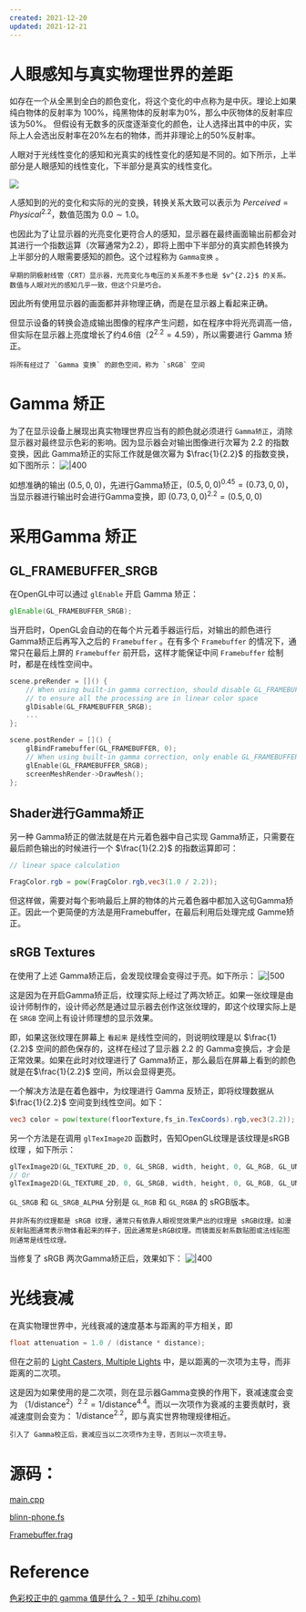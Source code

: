 ```yaml
---
created: 2021-12-20
updated: 2021-12-21
---
```

# 人眼感知与真实物理世界的差距

如存在一个从全黑到全白的颜色变化，将这个变化的中点称为是中灰。理论上如果纯白物体的反射率为 100%，纯黑物体的反射率为0%，那么中灰物体的反射率应该为50%。 但假设有无数多的灰度逐渐变化的颜色，让人选择出其中的中灰，实际上人会选出反射率在20%左右的物体，而并非理论上的50%反射率。

人眼对于光线性变化的感知和光真实的线性变化的感知是不同的。如下所示，上半部分是人眼感知的线性变化，下半部分是真实的线性变化。

![](assets/Learn%20OpenGL%20-%20Ch%2026%20Gamma%20Correction/Untitled.png)

人感知到的光的变化和实际的光的变换，转换关系大致可以表示为 $Perceived = {Physical}^{2.2}$，数值范围为 $0.0 \sim 1.0$。

也因此为了让显示器的光亮变化更符合人的感知，显示器在最终画面输出前都会对其进行一个指数运算（次幂通常为2.2），即将上图中下半部分的真实颜色转换为上半部分的人眼需要感知的颜色。这个过程称为 `Gamma变换` 。

```ad-warning
早期的阴极射线管（CRT）显示器，光亮变化与电压的关系差不多也是 $v^{2.2}$ 的关系。 数值与人眼对光的感知几乎一致，但这个只是巧合。
```

因此所有使用显示器的画面都并非物理正确，而是在显示器上看起来正确。

但显示设备的转换会造成输出图像的程序产生问题，如在程序中将光亮调高一倍，但实际在显示器上亮度增长了约4.6倍（$2^{2.2}=4.59$），所以需要进行 Gamma 矫正。

```ad-warning
将所有经过了 `Gamma 变换` 的颜色空间，称为 `sRGB` 空间
```

# Gamma 矫正

为了在显示设备上展现出真实物理世界应当有的颜色就必须进行 `Gamma矫正`，消除显示器对最终显示色彩的影响。因为显示器会对输出图像进行次幂为 2.2 的指数变换，因此 Gamma矫正的实际工作就是做次幂为 $\frac{1}{2.2}$ 的指数变换，如下图所示：
![|400](assets/Learn%20OpenGL%20-%20Ch%2026%20Gamma%20Correction/Untitled%201.png)

如想准确的输出 $(0.5,0,0)$，先进行Gamma矫正，$(0.5,0,0)^{0.45}= (0.73,0,0)$，当显示器进行输出时会进行Gamma变换，即 $(0.73,0,0)^{2.2}=(0.5,0,0)$

# 采用Gamma 矫正

## GL_FRAMEBUFFER_SRGB

在OpenGL中可以通过 `glEnable` 开启 Gamma 矫正：

```glsl
glEnable(GL_FRAMEBUFFER_SRGB);
```

当开启时，OpenGL会自动的在每个片元着手器运行后，对输出的颜色进行Gamma矫正后再写入之后的 `Framebuffer` 。在有多个 `Framebuffer` 的情况下，通常只在最后上屏的 `Framebuffer` 前开启，这样才能保证中间 `Framebuffer` 绘制时，都是在线性空间中。

```cpp
scene.preRender = []() {
    // When using built-in gamma correction, should disable GL_FRAMEBUFFER_SRGB during intermediate processing
    // to ensure all the processing are in linear color space
    glDisable(GL_FRAMEBUFFER_SRGB);
    ...
};

scene.postRender = []() {
    glBindFramebuffer(GL_FRAMEBUFFER, 0);
    // When using built-in gamma correction, only enable GL_FRAMEBUFFER_SRGB when rendering to default framebuffer
    glEnable(GL_FRAMEBUFFER_SRGB);
    screenMeshRender->DrawMesh();
};
```

## Shader进行Gamma矫正

另一种 Gamma矫正的做法就是在片元着色器中自己实现 Gamma矫正，只需要在最后颜色输出的时候进行一个 $\frac{1}{2.2}$ 的指数运算即可：

```glsl
// linear space calculation

FragColor.rgb = pow(FragColor.rgb,vec3(1.0 / 2.2));
```

但这样做，需要对每个影响最后上屏的物体的片元着色器中都加入这句Gamma矫正。因此一个更简便的方法是用Framebuffer，在最后利用后处理完成 Gamme矫正。

## sRGB Textures

在使用了上述 Gamma矫正后，会发现纹理会变得过于亮。如下所示：
![|500](assets/Learn%20OpenGL%20-%20Ch%2026%20Gamma%20Correction/Untitled%202.png)

这是因为在开启Gamma矫正后，纹理实际上经过了两次矫正。如果一张纹理是由设计师制作的，设计师必然是通过显示器去创作这张纹理的，即这个纹理实际上是在 `SRGB` 空间上有设计师理想的显示效果。

即，如果这张纹理在屏幕上 `看起来` 是线性空间的，则说明纹理是以 $\frac{1}{2.2}$ 空间的颜色保存的，这样在经过了显示器 $2.2$ 的 Gamma变换后，才会是正常效果。如果在此时对纹理进行了 Gamma矫正，那么最后在屏幕上看到的颜色就是在$\frac{1}{2.2}$ 空间，所以会显得更亮。

一个解决方法是在着色器中，为纹理进行 Gamma 反矫正，即将纹理数据从 $\frac{1}{2.2}$ 空间变到线性空间。如下：

```glsl
vec3 color = pow(texture(floorTexture,fs_in.TexCoords).rgb,vec3(2.2));
```

另一个方法是在调用 `glTexImage2D` 函数时，告知OpenGL纹理是该纹理是sRGB纹理 ，如下所示：

```cpp
glTexImage2D(GL_TEXTURE_2D, 0, GL_SRGB, width, height, 0, GL_RGB, GL_UNSIGNED_BYTE, image);
// Or
glTexImage2D(GL_TEXTURE_2D, 0, GL_SRGB, width, height, 0, GL_RGB, GL_UNSIGNED_BYTE, image);
```

`GL_SRGB` 和 `GL_SRGB_ALPHA` 分别是 `GL_RGB` 和 `GL_RGBA` 的 sRGB版本。

```ad-warning
并非所有的纹理都是 sRGB 纹理，通常只有依靠人眼视觉效果产出的纹理是 sRGB纹理。如漫反射贴图通常表示物体看起来的样子，因此通常是sRGB纹理。而镜面反射系数贴图或法线贴图则通常是线性纹理。
```
当修复了 sRGB 两次Gamma矫正后，效果如下：
![|400](assets/Learn%20OpenGL%20-%20Ch%2026%20Gamma%20Correction/Untitled%203.png)

# 光线衰减

在真实物理世界中，光线衰减的速度基本与距离的平方相关，即

```cpp
float attenuation = 1.0 / (distance * distance);
```

但在之前的 [Light Casters, Multiple Lights](https://www.notion.so/Light-Casters-Multiple-Lights-90112da3fdbd483699bd89d1e5ea94c9) 中，是以距离的一次项为主导，而非距离的二次项。

这是因为如果使用的是二次项，则在显示器Gamma变换的作用下，衰减速度会变为 $（1/{\text{distance}^2}）^{2.2} = 1/ \text{distance}^{4.4}$。而以一次项作为衰减的主要贡献时，衰减速度则会变为： $1/ \text{distance}^{2.2}$，即与真实世界物理规律相近。

```ad-warning
引入了 Gamma校正后，衰减应当以二次项作为主导，否则以一次项主导。
```

# 源码：
[main.cpp](https://raw.githubusercontent.com/xuejiaW/Study-Notes/master/LearnOpenGL_VSCode/src/24.GammaCorrection/main.cpp)

[blinn-phone.fs](https://raw.githubusercontent.com/xuejiaW/Study-Notes/master/LearnOpenGL_VSCode/src/24.GammaCorrection/blinn-phone.fs)

[Framebuffer.frag](https://raw.githubusercontent.com/xuejiaW/Study-Notes/master/LearnOpenGL_VSCode/src/24.GammaCorrection/Framebuffer.frag)

# Reference

[色彩校正中的 gamma 值是什么？ - 知乎 (zhihu.com)](https://www.zhihu.com/question/27467127/answer/37555901)
 